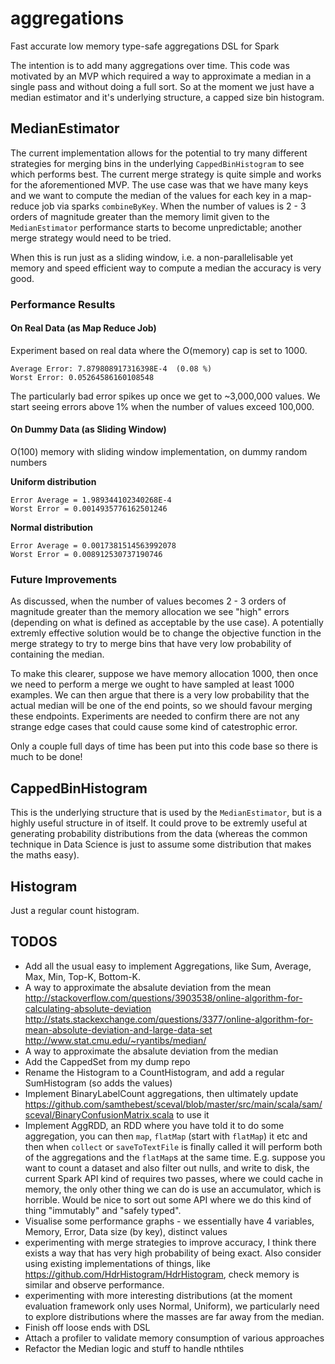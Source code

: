 # aggregations

Fast accurate low memory type-safe aggregations DSL for Spark

The intention is to add many aggregations over time.  This code was motivated by an MVP which required a way to approximate a median in a single pass and without doing a full sort.  So at the moment we just have a median estimator and it's underlying structure, a capped size bin histogram.

## MedianEstimator

The current implementation allows for the potential to try many different strategies for merging bins in the underlying `CappedBinHistogram` to see which performs best.  The current merge strategy is quite simple and works for the aforementioned MVP. The use case was that we have many keys and we want to compute the median of the values for each key in a map-reduce job via sparks `combineByKey`.  When the number of values is 2 - 3 orders of magnitude greater than the memory limit given to the `MedianEstimator` performance starts to become unpredictable; another merge strategy would need to be tried.

When this is run just as a sliding window, i.e. a non-parallelisable yet memory and speed efficient way to compute a median the accuracy is very good.

### Performance Results

#### On Real Data (as Map Reduce Job)

Experiment based on real data where the O(memory) cap is set to 1000.

```
Average Error: 7.879808917316398E-4  (0.08 %)
Worst Error: 0.05264586160108548
```

The particularly bad error spikes up once we get to ~3,000,000 values.  We start seeing errors above 1% when the number of values exceed 100,000.

#### On Dummy Data (as Sliding Window)

O(100) memory with sliding window implementation, on dummy random numbers

**Uniform distribution**

```
Error Average = 1.989344102340268E-4
Worst Error = 0.0014935776162501246
```

**Normal distribution**

```
Error Average = 0.0017381514563992078
Worst Error = 0.008912530737190746
```

### Future Improvements

As discussed, when the number of values becomes 2 - 3 orders of magnitude greater than the memory allocation we see "high" errors (depending on what is defined as acceptable by the use case).  A potentially extremly effective solution would be to change the objective function in the merge strategy to try to merge bins that have very low probability of containing the median.  

To make this clearer, suppose we have memory allocation 1000, then once we need to perform a merge we ought to have sampled at least 1000 examples.  We can then argue that there is a very low probability that the actual median will be one of the end points, so we should favour merging these endpoints.  Experiments are needed to confirm there are not any strange edge cases that could cause some kind of catestrophic error.

Only a couple full days of time has been put into this code base so there is much to be done!

## CappedBinHistogram

This is the underlying structure that is used by the `MedianEstimator`, but is a highly useful structure in of itself.  It could prove to be extremly useful at generating probability distributions from the data (whereas the common technique in Data Science is just to assume some distribution that makes the maths easy).

## Histogram

Just a regular count histogram.

## TODOS

 - Add all the usual easy to implement Aggregations, like Sum, Average, Max, Min, Top-K, Bottom-K.
 - A way to approximate the absalute deviation from the mean 
http://stackoverflow.com/questions/3903538/online-algorithm-for-calculating-absolute-deviation
http://stats.stackexchange.com/questions/3377/online-algorithm-for-mean-absolute-deviation-and-large-data-set
http://www.stat.cmu.edu/~ryantibs/median/
 - A way to approximate the absalute deviation from the median
 - Add the CappedSet from my dump repo
 - Rename the Histogram to a CountHistogram, and add a regular SumHistogram (so adds the values)
 - Implement BinaryLabelCount aggregations, then ultimately update https://github.com/samthebest/sceval/blob/master/src/main/scala/sam/sceval/BinaryConfusionMatrix.scala to use it
 - Implement AggRDD, an RDD where you have told it to do some aggregation, you can then `map`, `flatMap` (start with `flatMap`) it etc and then when `collect` or `saveToTextFile` is finally called it will perform both of the aggregations and the `flatMap`s at the same time.  E.g. suppose you want to count a dataset and also filter out nulls, and write to disk, the current Spark API kind of requires two passes, where we could cache in memory, the only other thing we can do is use an accumulator, which is horrible.  Would be nice to sort out some API where we do this kind of thing "immutably" and "safely typed".
 - Visualise some performance graphs - we essentially have 4 variables, Memory, Error, Data size (by key), distinct values
 - experimenting with merge strategies to improve accuracy, I think there exists a way that has very high probability of being exact. Also consider using existing implementations of things, like https://github.com/HdrHistogram/HdrHistogram, check memory is similar and observe performance.
 - experimenting with more interesting distributions (at the moment evaluation framework only uses Normal, Uniform), we particularly need to explore distributions where the masses are far away from the median.
 - Finish off loose ends with DSL
 - Attach a profiler to validate memory consumption of various approaches
 - Refactor the Median logic and stuff to handle nthtiles
